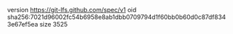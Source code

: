 version https://git-lfs.github.com/spec/v1
oid sha256:7021d96002fc54b6958e8ab1dbb0709794d1f60bb0b60d0c87df8343e67ef5ea
size 3525
